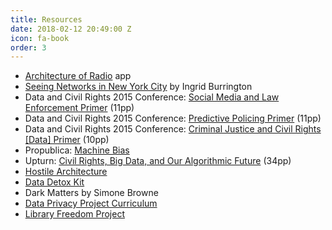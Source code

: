 ```yaml
---
title: Resources
date: 2018-02-12 20:49:00 Z
icon: fa-book
order: 3
---
```


* [Architecture of Radio](http://architectureofradio.com/) app
* [Seeing Networks in New York City](http://seeingnetworks.in/nyc/) by Ingrid Burrington
* Data and Civil Rights 2015 Conference: [Social Media and Law Enforcement Primer](http://www.datacivilrights.org/pubs/2015-1027/Social_Media_Surveillance_and_Law_Enforcement.pdf) (11pp)
* Data and Civil Rights 2015 Conference: [Predictive Policing Primer](http://www.datacivilrights.org/pubs/2015-1027/Predictive_Policing.pdf) (11pp)
* Data and Civil Rights 2015 Conference: [Criminal Justice and Civil Rights [Data] Primer](http://www.datacivilrights.org/pubs/2015-1027/Criminal_Justice_and_Civil_Rights_Primer.pdf) (10pp)
* Propublica: [Machine Bias](https://www.propublica.org/article/machine-bias-risk-assessments-in-criminal-sentencing)
* Upturn: [Civil Rights, Big Data, and Our Algorithmic Future](https://bigdata.fairness.io/) (34pp)
* [Hostile Architecture](https://points.datasociety.net/hostile-architecture-electronic-monitoring-716dd03b44f5)
* [Data Detox Kit](https://datadetox.myshadow.org/detox)
* Dark Matters by Simone Browne
* [Data Privacy Project Curriculum](https://dataprivacyproject.org/curriculum/)
* [Library Freedom Project](https://libraryfreedomproject.org/resources/)